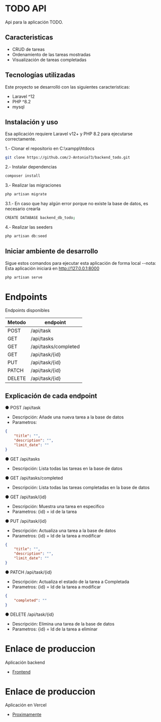 # TODO API

Api para la aplicación TODO.

## Caracteristicas

-   CRUD de tareas
-   Ordenamiento de las tareas mostradas
-   Visualización de tareas completadas

## Tecnologías utilizadas

Este proyecto se desarrolló con las siguientes caracteristicas:

-   Laravel ^12
-   PHP ^8.2
-   mysql

## Instalación y uso

Esa aplicación requiere Laravel v12+ y PHP 8.2 para ejecutarse correctamente.

1.- Clonar el repositorio en C:\xampp\htdocs

```sh
git clone https://github.com/J-Antonio73/backend_todo.git
```

2.- Instalar dependencias

```sh
composer install
```

3.- Realizar las migraciones

```sh
php artisan migrate
```

3.1.- En caso que hay algún error porque no existe la base de datos, es necesario crearla

```sh
CREATE DATABASE backend_db_todo;
```

4.- Realizar las seeders

```sh
php artisan db:seed
```

## Iniciar ambiente de desarrollo

Sigue estos comandos para ejecutar esta aplicación de forma local
--nota: Esta aplicación iniciará en http://127.0.0.1:8000

```sh
php artisan serve
```

# Endpoints

Endpoints disponibles

| Metodo | endpoint             |
| ------ | -------------------- |
| POST   | /api/task            |
| GET    | /api/tasks           |
| GET    | /api/tasks/completed |
| GET    | /api/task/{id}       |
| PUT    | /api/task/{id}       |
| PATCH  | /api/task/{id}       |
| DELETE | /api/task/{id}       |

## Explicación de cada endpoint

● POST /api/task

-   Descripción: Añade una nueva tarea a la base de datos
-   Parametros:

```json
{
    "title": "",
    "description": "",
    "limit_date": ""
}
```

● GET /api/tasks

-   Descripción: Lista todas las tareas en la base de datos

● GET /api/tasks/completed

-   Descripción: Lista todas las tareas completadas en la base de datos

● GET /api/task/{id}

-   Descripción: Muestra una tarea en especifico
-   Parametros: {id} = id de la tarea

● PUT /api/task/{id}

-   Descripción: Actualiza una tarea a la base de datos
-   Parametros: {id} = Id de la tarea a modificar

```json
{
    "title": "",
    "description": "",
    "limit_date": ""
}
```

● PATCH /api/task/{id}

-   Descripción: Actualiza el estado de la tarea a Completada
-   Parametros: {id} = Id de la tarea a modificar

```json
{
    "completed": ""
}
```

● DELETE /api/task/{id}

-   Descripción: Elimina una tarea de la base de datos
-   Parametros: {id} = Id de la tarea a eliminar

# Enlace de produccion

Aplicación backend

-   [Frontend](https://github.com/J-Antonio73/frontend_todo)

# Enlace de produccion

Aplicación en Vercel

-   [Proximamente]()

